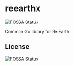 # reearthx
[![FOSSA Status](https://app.fossa.com/api/projects/git%2Bgithub.com%2Freearth%2Freearthx.svg?type=shield)](https://app.fossa.com/projects/git%2Bgithub.com%2Freearth%2Freearthx?ref=badge_shield)


Common Go library for Re:Earth


## License
[![FOSSA Status](https://app.fossa.com/api/projects/git%2Bgithub.com%2Freearth%2Freearthx.svg?type=large)](https://app.fossa.com/projects/git%2Bgithub.com%2Freearth%2Freearthx?ref=badge_large)